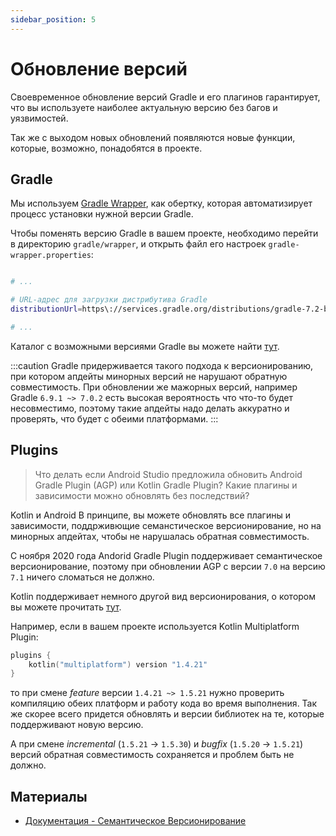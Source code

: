 ```yaml
---
sidebar_position: 5
---
```


# Обновление версий

Своевременное обновление версий Gradle и его плагинов гарантирует, что вы используете наиболее актуальную версию без багов и уязвимостей. 

Так же с выходом новых обновлений появляются новые функции, которые, возможно, понадобятся в проекте.

## Gradle

Мы используем [Gradle Wrapper](/learning/gradle/gradle-wrapper), как обертку, которая автоматизирует процесс установки нужной версии Gradle.

Чтобы поменять версию Gradle в вашем проекте, необходимо перейти в директорию `gradle/wrapper`, и открыть файл его настроек `gradle-wrapper.properties`:

```bash

# ...

# URL-адрес для загрузки дистрибутива Gradle
distributionUrl=https\://services.gradle.org/distributions/gradle-7.2-bin.zip

# ...

```

Каталог с возможными версиями Gradle вы можете найти [тут](https://services.gradle.org/distributions/).

:::caution
Gradle придерживается такого подхода к версионированию, при котором апдейты минорных версий не нарушают обратную совместимость.
При обновлении же мажорных версий, например Gradle `6.9.1 ~> 7.0.2`
есть высокая вероятность что что-то будет несовместимо, поэтому такие апдейты надо делать аккуратно и проверять, что будет с обеими платформами.
:::

## Plugins

> Что делать если Android Studio предложила обновить Android Gradle Plugin (AGP) или Kotlin Gradle Plugin?
> Какие плагины и зависимости можно обновлять без последствий? 

Kotlin и Android 
В принципе, вы можете обновлять все плагины и зависимости, поддрживющие семанстическое версионирование, но на минорных апдейтах, чтобы не нарушалась обратная совместимость. 

С ноября 2020 года Andorid Gradle Plugin поддерживает семантическое версионирование, поэтому при обновлении AGP с версии `7.0` на версию `7.1` ничего сломаться не должно.

Kotlin поддерживает немного другой вид версионирования, о котором вы можете прочитать [тут](https://kotlinlang.org/docs/releases.html). 

Например, если в вашем проекте используется Kotlin Multiplatform Plugin:

```kotlin
plugins {
    kotlin("multiplatform") version "1.4.21"
}
```

то при смене *feature* версии `1.4.21 ~> 1.5.21` нужно проверить компиляцию обеих платформ и работу кода во время выполнения. Так же скорее всего придется обновлять и версии библиотек на те, которые поддерживают новую версию.

А при смене *incremental* (`1.5.21` -> `1.5.30`) и *bugfix* (`1.5.20` -> `1.5.21`) версий обратная совместимость сохраняется и проблем быть не должно. 

## Материалы

- [Документация - Семантическое Версионирование](https://semver.org)


